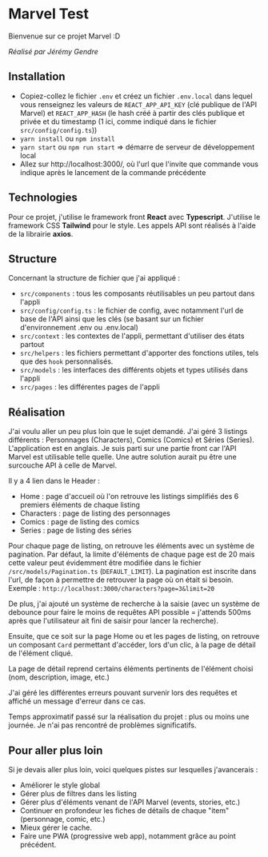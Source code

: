 # Marvel Test

Bienvenue sur ce projet Marvel :D 

*Réalisé par Jérémy Gendre*

## Installation

- Copiez-collez le fichier `.env` et créez un fichier `.env.local` dans lequel vous renseignez  les valeurs de `REACT_APP_API_KEY` (clé publique de l'API Marvel) et `REACT_APP_HASH` (le hash créé à partir des clés publique et privée et du timestamp (1 ici, comme indiqué dans le fichier `src/config/config.ts`))
- `yarn install` ou `npm install`
- `yarn start` ou `npm run start` => démarre de serveur de développement local
- Allez sur http://localhost:3000/, où l'url que l'invite que commande vous indique après le lancement de la commande précédente

## Technologies

Pour ce projet, j'utilise le framework front **React** avec **Typescript**. J'utilise le framework CSS **Tailwind** pour le style. Les appels API sont réalisés à l'aide de la librairie **axios**.

## Structure

Concernant la structure de fichier que j'ai appliqué :

- `src/components` : tous les composants réutilisables un peu partout dans l'appli
- `src/config/config.ts` : le fichier de config, avec notamment l'url de base de l'API ainsi que les clés (se basant sur un fichier d'environnement .env ou .env.local)
- `src/context` : les contextes de l'appli, permettant d'utiliser des états partout
- `src/helpers` : les fichiers permettant d'apporter des fonctions utiles, tels que des `hook` personnalisés.
- `src/models` : les interfaces des différents objets et types utilisés dans l'appli
- `src/pages` : les différentes pages de l'appli 

## Réalisation

J'ai voulu aller un peu plus loin que le sujet demandé. J'ai géré 3 listings différents : Personnages (Characters), Comics (Comics) et Séries (Series).
L'application est en anglais. Je suis parti sur une partie front car l'API Marvel est utilisable telle quelle. Une autre solution aurait pu être une surcouche API à celle de Marvel.
 
Il y a 4 lien dans le Header : 

- Home : page d'accueil où l'on retrouve les listings simplifiés des 6 premiers éléments de chaque listing
- Characters : page de listing des personnages
- Comics : page de listing des comics
- Series : page de listing des séries

Pour chaque page de listing, on retrouve les éléments avec un système de pagination. Par défaut, la limite d'éléments de chaque page est de 20 mais cette valeur peut évidemment être modifiée dans le fichier `/src/models/Pagination.ts` (`DEFAULT_LIMIT`). La pagination est inscrite dans l'url, de façon à permettre de retrouver la page où on était si besoin. Exemple : `http://localhost:3000/characters?page=3&limit=20`

De plus, j'ai ajouté un système de recherche à la saisie (avec un système de debounce pour faire le moins de requêtes API possible = j'attends 500ms après que l'utilisateur ait fini de saisir pour lancer la recherche).

Ensuite, que ce soit sur la page Home ou et les pages de listing, on retrouve un composant `Card` permettant d'accéder, lors d'un clic, à la page de détail de l'élément cliqué.

La page de détail reprend certains éléments pertinents de l'élément choisi (nom, description, image, etc.)

J'ai géré les différentes erreurs pouvant survenir lors des requêtes et affiché un message d'erreur dans ce cas.

Temps approximatif passé sur la réalisation du projet : plus ou moins une journée.
Je n'ai pas rencontré de problèmes significatifs.

## Pour aller plus loin

Si je devais aller plus loin, voici quelques pistes sur lesquelles j'avancerais :

- Améliorer le style global
- Gérer plus de filtres dans les listing
- Gérer plus d'éléments venant de l'API Marvel (events, stories, etc.)
- Continuer en profondeur les fiches de détails de chaque "item" (personnage, comic, etc.)
- Mieux gérer le cache.
- Faire une PWA (progressive web app), notamment grâce au point précédent.

